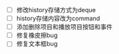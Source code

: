 - [ ] 修改history存储方式为deque
- [ ] history存储内容改为command
- [ ] 添加删除项目和播放项目按钮和事件
- [ ] 修复橡皮擦bug
- [ ] 修复文本框bug